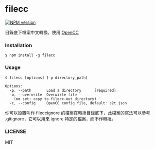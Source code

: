 # filecc
[![NPM version](https://badge.fury.io/js/filecc.png)](https://www.npmjs.com/package/filecc)

目錄底下檔案中文轉換，使用 [OpenCC](https://www.npmjs.com/package/opencc)

### Installation
```
$ npm install -g filecc
```

### Usage
```
$ filecc [options] [-p directory_path]

Options:
  -p, --path       Load a directory      [required]
  -o, --overwrite  Overwirte file
	(no set: copy to filecc-out directory)
  -c, --config     OpenCC config file, default: s2t.json  
```

你可以設置叫作 fileccignore 的檔案在轉換目錄底下，此檔案的寫法可以參考 .gitignore，它可以用來 ignore 特定的檔案，而不作轉換。

### LICENSE

MIT